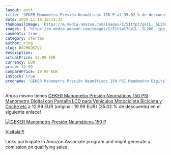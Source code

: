 ```yaml
---
layout: post
title: 'GEKER Manometro Presión Neumáticos 150 P al 35.02 % de descuento'
date: 2020-11-18 10:11:43
thumbnailImage: 'https://m.media-amazon.com/images/I/51ttpt7qeIL._SL200_.jpg'
images: [ 'https://m.media-amazon.com/images/I/51ttpt7qeIL._SL200_.jpg' ]
comments: true
category: ofertas
author: ring
slug: B07MKQKZV2
description:
actualPrice: 12.99 EUR
currency: EUR
price: 12.99
comparePrice: 19.99 EUR
inStock: true
prodname: 'GEKER Manometro Presión Neumáticos 150 PSI Manómetro Digital con Pantalla LCD para Vehículos Motocicleta Bicicleta y Coche etc'
---
```


Ahora mismo tienes [GEKER Manometro Presión Neumáticos 150 PSI Manómetro Digital con Pantalla LCD para Vehículos Motocicleta Bicicleta y Coche etc](https://www.amazon.es/dp/B07MKQKZV2/?tag=tolees-21) a 12.99 EUR (original: 19.99 EUR) (35.02 %  de descuento) en el siguiente enlace!

[![GEKER Manometro Presión Neumáticos 150 P](https://m.media-amazon.com/images/I/51ttpt7qeIL._SL200_.jpg)](https://www.amazon.es/dp/B07MKQKZV2/?tag=tolees-21)

[Visítala!!!](https://www.amazon.es/dp/B07MKQKZV2/?tag=tolees-21)

Links participate in Amazon Associate program and might generate a comission on qualifying sales
